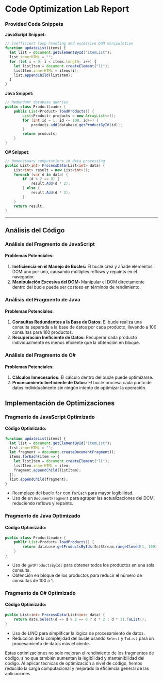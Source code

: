 # Code Optimization Lab Report

### Provided Code Snippets

**JavaScript Snippet:**

```javascript
// Inefficient loop handling and excessive DOM manipulation
function updateList(items) {
  let list = document.getElementById("itemList");
  list.innerHTML = "";
  for (let i = 0; i < items.length; i++) {
    let listItem = document.createElement("li");
    listItem.innerHTML = items[i];
    list.appendChild(listItem);
  }
}
```

**Java Snippet:**

```java
// Redundant database queries
public class ProductLoader {
    public List<Product> loadProducts() {
        List<Product> products = new ArrayList<>();
        for (int id = 1; id <= 100; id++) {
            products.add(database.getProductById(id));
        }
        return products;
    }
}
```

**C# Snippet:**

```csharp
// Unnecessary computations in data processing
public List<int> ProcessData(List<int> data) {
    List<int> result = new List<int>();
    foreach (var d in data) {
        if (d % 2 == 0) {
            result.Add(d * 2);
        } else {
            result.Add(d * 3);
        }
    }
    return result;
}
```
---

## Análisis del Código

### Análisis del Fragmento de JavaScript

#### Problemas Potenciales:
1. **Ineficiencia en el Manejo de Bucles:** El bucle crea y añade elementos DOM uno por uno, causando múltiples reflows y repaints en el navegador.
2. **Manipulación Excesiva del DOM:** Manipular el DOM directamente dentro del bucle puede ser costoso en términos de rendimiento.

### Análisis del Fragmento de Java

#### Problemas Potenciales:
1. **Consultas Redundantes a la Base de Datos:** El bucle realiza una consulta separada a la base de datos por cada producto, llevando a 100 consultas para 100 productos.
2. **Recuperación Ineficiente de Datos:** Recuperar cada producto individualmente es menos eficiente que la obtención en bloque.

### Análisis del Fragmento de C#

#### Problemas Potenciales:
1. **Cálculos Innecesarios:** El cálculo dentro del bucle puede optimizarse.
2. **Procesamiento Ineficiente de Datos:** El bucle procesa cada punto de datos individualmente sin ningún intento de optimizar la operación.

## Implementación de Optimizaciones

### Fragmento de JavaScript Optimizado

#### Código Optimizado:
```javascript
function updateList(items) {
  let list = document.getElementById("itemList");
  list.innerHTML = "";
  let fragment = document.createDocumentFragment();
  items.forEach(item => {
    let listItem = document.createElement("li");
    listItem.innerHTML = item;
    fragment.appendChild(listItem);
  });
  list.appendChild(fragment);
}
```

- Reemplazo del bucle `for` con `forEach` para mayor legibilidad.
- Uso de un `DocumentFragment` para agrupar las actualizaciones del DOM, reduciendo reflows y repaints.

### Fragmento de Java Optimizado

#### Código Optimizado:
```java
public class ProductLoader {
    public List<Product> loadProducts() {
        return database.getProductsByIds(IntStream.rangeClosed(1, 100).boxed().collect(Collectors.toList()));
    }
}
```
- Uso de `getProductsByIds` para obtener todos los productos en una sola consulta.
- Obtención en bloque de los productos para reducir el número de consultas de 100 a 1.

### Fragmento de C# Optimizado

#### Código Optimizado:
```csharp
public List<int> ProcessData(List<int> data) {
    return data.Select(d => d % 2 == 0 ? d * 2 : d * 3).ToList();
}
```
- Uso de LINQ para simplificar la lógica de procesamiento de datos.
- Reducción de la complejidad del bucle usando `Select` y `ToList` para un procesamiento de datos más eficiente.

Estas optimizaciones no solo mejoran el rendimiento de los fragmentos de código, sino que también aumentan la legibilidad y mantenibilidad del código. Al aplicar técnicas de optimización a nivel de código, hemos reducido la carga computacional y mejorado la eficiencia general de las aplicaciones.
